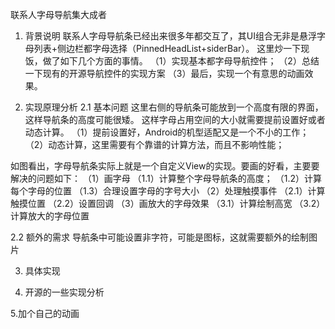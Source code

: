 联系人字母导航集大成者
1. 背景说明
联系人字母导航条已经出来很多年都交互了，其UI组合无非是悬浮字母列表+侧边栏都字母选择（PinnedHeadList+siderBar）。
这里炒一下现饭，做了如下几个方面的事情。
（1）实现基本都字母导航控件；
（2）总结一下现有的开源导航控件的实现方案
（3）最后，实现一个有意思的动画效果。

2. 实现原理分析 
2.1 基本问题
这里右侧的导航条可能放到一个高度有限的界面，这样导航条的高度可能很矮。
这样字母占用空间的大小就需要提前设置好或者动态计算。
（1）提前设置好，Android的机型适配又是一个不小的工作；
（2）动态计算，这里需要有个靠谱的计算方法，而且不影响性能；

如图看出，字母导航条实际上就是一个自定义View的实现。要画的好看，主要要解决的问题如下：
（1）画字母
（1.1）计算整个字母导航条的高度；
（1.2）计算每个字母的位置
（1.3）合理设置字母的字号大小
（2）处理触摸事件
（2.1）计算触摸位置
（2.2）设置回调
（3）画放大的字母效果
（3.1）计算绘制高宽
（3.2）计算放大的字母位置

2.2 额外的需求
 导航条中可能设置非字符，可能是图标，这就需要额外的绘制图片

3. 具体实现



4. 开源的一些实现分析

5.加个自己的动画